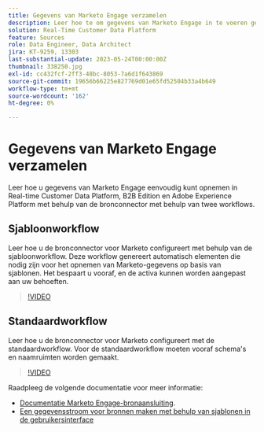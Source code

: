 ```yaml
---
title: Gegevens van Marketo Engage verzamelen
description: Leer hoe te om gegevens van Marketo Engage in te voeren gebruikend de bronschakelaar gebruikend de standaard en malplaatjewerkschema's.
solution: Real-Time Customer Data Platform
feature: Sources
role: Data Engineer, Data Architect
jira: KT-9259, 13303
last-substantial-update: 2023-05-24T00:00:00Z
thumbnail: 338250.jpg
exl-id: cc432fcf-2ff3-48bc-8053-7a6d1f643869
source-git-commit: 19656b66225e827769d01e65fd52504b33a4b649
workflow-type: tm+mt
source-wordcount: '162'
ht-degree: 0%

---
```


# Gegevens van Marketo Engage verzamelen

Leer hoe u gegevens van Marketo Engage eenvoudig kunt opnemen in Real-time Customer Data Platform, B2B Edition en Adobe Experience Platform met behulp van de bronconnector met behulp van twee workflows.

## Sjabloonworkflow

Leer hoe u de bronconnector voor Marketo configureert met behulp van de sjabloonworkflow. Deze workflow genereert automatisch elementen die nodig zijn voor het opnemen van Marketo-gegevens op basis van sjablonen. Het bespaart u vooraf, en de activa kunnen worden aangepast aan uw behoeften.

>[!VIDEO](https://video.tv.adobe.com/v/3419550?quality=12&learn=on)

## Standaardworkflow

Leer hoe u de bronconnector voor Marketo configureert met de standaardworkflow. Voor de standaardworkflow moeten vooraf schema&#39;s en naamruimten worden gemaakt.

>[!VIDEO](https://video.tv.adobe.com/v/338250?quality=12&learn=on)

Raadpleeg de volgende documentatie voor meer informatie:
* [Documentatie Marketo Engage-bronaansluiting](https://experienceleague.adobe.com/docs/experience-platform/sources/connectors/adobe-applications/marketo/marketo.html).
* [Een gegevensstroom voor bronnen maken met behulp van sjablonen in de gebruikersinterface](https://experienceleague.adobe.com/docs/experience-platform/sources/ui-tutorials/templates.html#)
